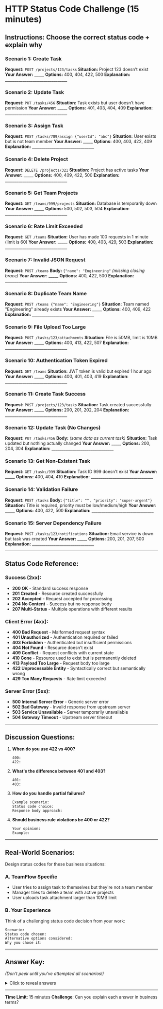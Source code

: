 # HTTP Status Code Challenge (15 minutes)

## Instructions: Choose the correct status code + explain why

### Scenario 1: Create Task
**Request:** `POST /projects/123/tasks`
**Situation:** Project 123 doesn't exist
**Your Answer:** _____ 
**Options:** 400, 404, 422, 500
**Explanation:** ________________________________

### Scenario 2: Update Task
**Request:** `PUT /tasks/456`
**Situation:** Task exists but user doesn't have permission
**Your Answer:** _____
**Options:** 401, 403, 404, 409
**Explanation:** ________________________________

### Scenario 3: Assign Task  
**Request:** `POST /tasks/789/assign {"userId": "abc"}`
**Situation:** User exists but is not team member
**Your Answer:** _____
**Options:** 400, 403, 422, 409
**Explanation:** ________________________________

### Scenario 4: Delete Project
**Request:** `DELETE /projects/321`
**Situation:** Project has active tasks
**Your Answer:** _____
**Options:** 400, 409, 422, 500
**Explanation:** ________________________________

### Scenario 5: Get Team Projects
**Request:** `GET /teams/999/projects`
**Situation:** Database is temporarily down
**Your Answer:** _____
**Options:** 500, 502, 503, 504
**Explanation:** ________________________________

### Scenario 6: Rate Limit Exceeded
**Request:** `GET /teams`
**Situation:** User has made 100 requests in 1 minute (limit is 60)
**Your Answer:** _____
**Options:** 400, 403, 429, 503
**Explanation:** ________________________________

### Scenario 7: Invalid JSON Request
**Request:** `POST /teams`
**Body:** `{"name": "Engineering"` *(missing closing brace)*
**Your Answer:** _____
**Options:** 400, 422, 500
**Explanation:** ________________________________

### Scenario 8: Duplicate Team Name
**Request:** `POST /teams {"name": "Engineering"}`
**Situation:** Team named "Engineering" already exists
**Your Answer:** _____
**Options:** 400, 409, 422
**Explanation:** ________________________________

### Scenario 9: File Upload Too Large
**Request:** `POST /tasks/123/attachments`
**Situation:** File is 50MB, limit is 10MB
**Your Answer:** _____
**Options:** 400, 413, 422, 507
**Explanation:** ________________________________

### Scenario 10: Authentication Token Expired
**Request:** `GET /teams`
**Situation:** JWT token is valid but expired 1 hour ago
**Your Answer:** _____
**Options:** 400, 401, 403, 419
**Explanation:** ________________________________

### Scenario 11: Create Task Success
**Request:** `POST /projects/123/tasks`
**Situation:** Task created successfully
**Your Answer:** _____
**Options:** 200, 201, 202, 204
**Explanation:** ________________________________

### Scenario 12: Update Task (No Changes)
**Request:** `PUT /tasks/456`
**Body:** *(same data as current task)*
**Situation:** Task updated but nothing actually changed
**Your Answer:** _____
**Options:** 200, 204, 304
**Explanation:** ________________________________

### Scenario 13: Get Non-Existent Task
**Request:** `GET /tasks/999`
**Situation:** Task ID 999 doesn't exist
**Your Answer:** _____
**Options:** 400, 404, 410
**Explanation:** ________________________________

### Scenario 14: Validation Failure
**Request:** `POST /tasks`
**Body:** `{"title": "", "priority": "super-urgent"}`
**Situation:** Title is required, priority must be low/medium/high
**Your Answer:** _____
**Options:** 400, 422, 500
**Explanation:** ________________________________

### Scenario 15: Server Dependency Failure
**Request:** `POST /tasks/123/notifications`
**Situation:** Email service is down but task was created
**Your Answer:** _____
**Options:** 200, 201, 207, 500
**Explanation:** ________________________________

---

## Status Code Reference:

### Success (2xx):
- **200 OK** - Standard success response
- **201 Created** - Resource created successfully
- **202 Accepted** - Request accepted for processing
- **204 No Content** - Success but no response body
- **207 Multi-Status** - Multiple operations with different results

### Client Error (4xx):
- **400 Bad Request** - Malformed request syntax
- **401 Unauthorized** - Authentication required or failed
- **403 Forbidden** - Authenticated but insufficient permissions
- **404 Not Found** - Resource doesn't exist
- **409 Conflict** - Request conflicts with current state
- **410 Gone** - Resource used to exist but is permanently deleted
- **413 Payload Too Large** - Request body too large
- **422 Unprocessable Entity** - Syntactically correct but semantically wrong
- **429 Too Many Requests** - Rate limit exceeded

### Server Error (5xx):
- **500 Internal Server Error** - Generic server error
- **502 Bad Gateway** - Invalid response from upstream server
- **503 Service Unavailable** - Server temporarily unavailable
- **504 Gateway Timeout** - Upstream server timeout

---

## Discussion Questions:

1. **When do you use 422 vs 400?**
   ```
   400: 
   422:
   ```

2. **What's the difference between 401 and 403?**
   ```
   401: 
   403:
   ```

3. **How do you handle partial failures?**
   ```
   Example scenario:
   Status code choice:
   Response body approach:
   ```

4. **Should business rule violations be 400 or 422?**
   ```
   Your opinion:
   Example:
   ```

---

## Real-World Scenarios:

Design status codes for these business situations:

### A. **TeamFlow Specific**
- User tries to assign task to themselves but they're not a team member
- Manager tries to delete a team with active projects  
- User uploads task attachment larger than 10MB limit

### B. **Your Experience**
Think of a challenging status code decision from your work:
```
Scenario:
Status code chosen:
Alternative options considered:
Why you chose it:
```

---

## Answer Key:
*(Don't peek until you've attempted all scenarios!)*

<details>
<summary>Click to reveal answers</summary>

1. **404** - Project resource doesn't exist
2. **403** - User authenticated but lacks permission
3. **422** - Valid request but business rule violation
4. **409** - Conflict with current state (has active tasks)
5. **503** - Service temporarily unavailable
6. **429** - Rate limit exceeded
7. **400** - Malformed JSON syntax
8. **409** - Conflict with existing resource
9. **413** - Payload too large
10. **401** - Invalid/expired authentication
11. **201** - Resource created successfully
12. **204** - Success but no content changed
13. **404** - Resource not found
14. **422** - Validation failed (semantic error)
15. **201** - Main operation succeeded (task created)

</details>

---

**Time Limit**: 15 minutes
**Challenge**: Can you explain each answer in business terms? 
